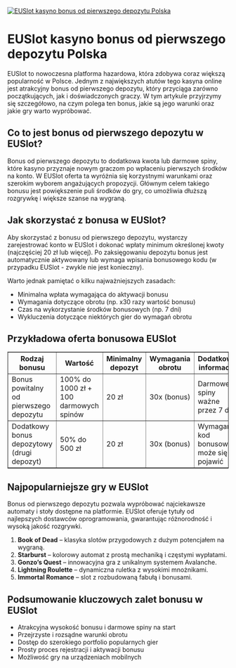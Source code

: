 [![EUSlot kasyno bonus od pierwszego depozytu Polska](https://123-caf.pages.dev/gitsignup.png)](https://vrmoo.ru/Bt82HjjY)

<h1>EUSlot kasyno bonus od pierwszego depozytu Polska</h1>  <p>EUSlot to nowoczesna platforma hazardowa, która zdobywa coraz większą popularność w Polsce. Jednym z największych atutów tego kasyna online jest atrakcyjny bonus od pierwszego depozytu, który przyciąga zarówno początkujących, jak i doświadczonych graczy. W tym artykule przyjrzymy się szczegółowo, na czym polega ten bonus, jakie są jego warunki oraz jakie gry warto wypróbować.</p>  <h2>Co to jest bonus od pierwszego depozytu w EUSlot?</h2>  <p>Bonus od pierwszego depozytu to dodatkowa kwota lub darmowe spiny, które kasyno przyznaje nowym graczom po wpłaceniu pierwszych środków na konto. W EUSlot oferta ta wyróżnia się korzystnymi warunkami oraz szerokim wyborem angażujących propozycji. Głównym celem takiego bonusu jest powiększenie puli środków do gry, co umożliwia dłuższą rozgrywkę i większe szanse na wygraną.</p>  <h2>Jak skorzystać z bonusa w EUSlot?</h2>  <p>Aby skorzystać z bonusu od pierwszego depozytu, wystarczy zarejestrować konto w EUSlot i dokonać wpłaty minimum określonej kwoty (najczęściej 20 zł lub więcej). Po zaksięgowaniu depozytu bonus jest automatycznie aktywowany lub wymaga wpisania bonusowego kodu (w przypadku EUSlot - zwykle nie jest konieczny).</p>  <p>Warto jednak pamiętać o kilku najważniejszych zasadach:</p>  <ul>   <li>Minimalna wpłata wymagająca do aktywacji bonusu</li>   <li>Wymagania dotyczące obrotu (np. x30 razy wartość bonusu)</li>   <li>Czas na wykorzystanie środków bonusowych (np. 7 dni)</li>   <li>Wykluczenia dotyczące niektórych gier do wymagań obrotu</li> </ul>  <h2>Przykładowa oferta bonusowa EUSlot</h2>  <table border="1" cellpadding="8" cellspacing="0" style="border-collapse: collapse; width: 100%; max-width: 600px;">   <thead>     <tr>       <th>Rodzaj bonusu</th>       <th>Wartość</th>       <th>Minimalny depozyt</th>       <th>Wymagania obrotu</th>       <th>Dodatkowe informacje</th>     </tr>   </thead>   <tbody>     <tr>       <td>Bonus powitalny od pierwszego depozytu</td>       <td>100% do 1000 zł + 100 darmowych spinów</td>       <td>20 zł</td>       <td>30x (bonus)</td>       <td>Darmowe spiny ważne przez 7 dni</td>     </tr>     <tr>       <td>Dodatkowy bonus depozytowy (drugi depozyt)</td>       <td>50% do 500 zł</td>       <td>20 zł</td>       <td>30x (bonus)</td>       <td>Wymagany kod bonusowy może się pojawić</td>     </tr>   </tbody> </table>  <h2>Najpopularniejsze gry w EUSlot</h2>  <p>Bonus od pierwszego depozytu pozwala wypróbować najciekawsze automaty i stoły dostępne na platformie. EUSlot oferuje tytuły od najlepszych dostawców oprogramowania, gwarantując różnorodność i wysoką jakość rozgrywki.</p>  <ol>   <li><strong>Book of Dead</strong> – klasyka slotów przygodowych z dużym potencjałem na wygraną.</li>   <li><strong>Starburst</strong> – kolorowy automat z prostą mechaniką i częstymi wypłatami.</li>   <li><strong>Gonzo’s Quest</strong> – innowacyjna gra z unikalnym systemem Avalanche.</li>   <li><strong>Lightning Roulette</strong> – dynamiczna ruletka z wysokimi mnożnikami.</li>   <li><strong>Immortal Romance</strong> – slot z rozbudowaną fabułą i bonusami.</li> </ol>  <h2>Podsumowanie kluczowych zalet bonusu w EUSlot</h2>  <ul>   <li>Atrakcyjna wysokość bonusu i darmowe spiny na start</li>   <li>Przejrzyste i rozsądne warunki obrotu</li>   <li>Dostęp do szerokiego portfolio popularnych gier</li>   <li>Prosty proces rejestracji i aktywacji bonusu</li>   <li>Możliwość gry na urządzeniach mobilnych</li> </ul>